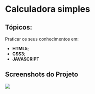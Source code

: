# Calculadora simples

## Tópicos:
Praticar os seus conhecimentos em:
- **HTML5**;
- **CSS3**;
- **JAVASCRIPT** 

## Screenshots do Projeto
![](https://ibb.co/dmS6x6d)

